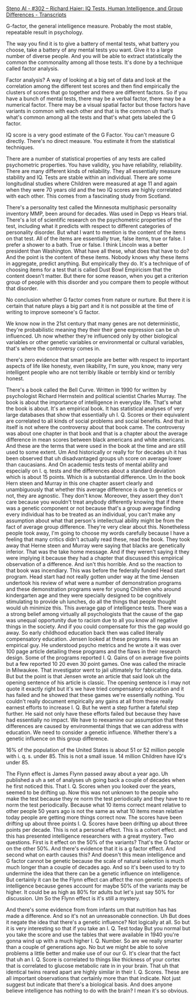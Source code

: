 [Steno AI - #302 – Richard Haier: IQ Tests, Human Intelligence, and Group Differences - Transcripts](https://steno.ai/lex-fridman-podcast-10/302-richard-haier-iq-tests-human-intelligence-and-group)

G-factor, the general intelligence measure. Probably the most stable, repeatable result in psychology.

The way you find it is to give a battery of mental tests, what battery you choose, take a battery of any mental tests you want. Give it to a large number of diverse people. And you will be able to extract statistically the common the commonality among all those tests. It's done by a technique called factor analysis.

Factor analysis? A way of looking at a big set of data and look at the correlation among the different test scores and then find empirically the clusters of scores that go together and there are different factors. So if you have a bunch of mental tests, there may be a verbal factor, there may be a numerical factor. There may be a visual spatial factor but those factors have variants in common with each other and that is the common uh that's what's common among all the tests and that's what gets labeled the G factor.

IQ score is a very good estimate of the G Factor. You can't measure G directly. There's no direct measure. You estimate it from the statistical techniques.

There are a number of statistical properties of any tests are called psychometric properties. You have validity, you have reliability, reliability. There are many different kinds of reliability. They all essentially measure stability and IQ. Tests are stable within an individual. There are some longitudinal studies where Children were measured at age 11 and again when they were 70 years old and the two IQ scores are highly correlated with each other. This comes from a fascinating study from Scotland.

There's a personality test called the Minnesota multiphasic personality inventory MMP, been around for decades. Was used in Depp vs Hears trial. There's a lot of scientific research on the psychometric properties of the test, including what it predicts with respect to different categories of personality disorder. But what I want to mention is the content of the items on that test. All of the items are essentially true, false items, true or false. I prefer a shower to a bath. True or false. I think Lincoln was a better president than Washington. What have all these, what does that have to do? And the point is the content of these items. Nobody knows why these items in aggregate, predict anything. But empirically they do. It's a technique of of choosing items for a test that is called Dust Bowl Empiricism that the content doesn't matter. But there for some reason, when you get a criterion group of people with this disorder and you compare them to people without that disorder.

No conclusion whether G factor comes from nature or nurture. But there it is certain that nature plays a big part and it is not possible at the time of writing to improve someone's G factor.

We know now in the 21st century that many genes are not deterministic, they're probabilistic meaning they their their gene expression can be uh influenced. Uh now whether they're influenced only by other biological variables or other genetic variables or environmental or cultural variables, that's where the controversy comes in.

there's zero evidence that smart people are better with respect to important aspects of life like honesty, even likability, I'm sure, you know, many very intelligent people who are not terribly likable or terribly kind or terribly honest.

There's a book called the Bell Curve. Written in 1990 for written by psychologist Richard Herrnstein and political scientist Charles Murray. The book is about the importance of intelligence in everyday life. That's what the book is about. It's an empirical book. It has statistical analyses of very large databases that show that essentially uh I. Q. Scores or their equivalent are correlated to all kinds of social problems and social benefits. And that in itself is not where the controversy about that book came. The controversy was about one chapter in that book and that is a chapter about the average difference in mean scores between black americans and white americans. And these are the terms that were used in the book at the time and are still used to some extent. Um And historically or really for for decades uh it has been observed that uh disadvantaged groups uh score on average lower than caucasians. And On academic tests tests of mental ability and especially on I. q. tests and the differences about a standard deviation which is about 15 points. Which is a substantial difference. Um In the book Hern steen and Murray in this one chapter assert clearly and unambiguously that whether this average difference is due to genetics or not, they are agnostic. They don't know. Moreover, they assert they don't care because you wouldn't treat anybody differently knowing that if there was a genetic component or not because that's a group average finding every individual has to be treated as an individual, you can't make any assumption about what that person's intellectual ability might be from the fact of average group difference. They're very clear about this. Nonetheless people took away, I'm going to choose my words carefully because I have a feeling that many critics didn't actually read these, read the book. They took away that Herne steen and Murray were saying that blacks are genetically inferior. That was the take home message. And if they weren't saying it they were implying it because they had a chapter that discussed this empirical observation of a difference. And isn't this horrible. And so the reaction to that book was incendiary. This was before the federally funded Head start program. Head start had not really gotten under way at the time Jensen undertook his review of what were a number of demonstration programs and these demonstration programs were for young Children who around kindergarten age and they were specially designed to be cognitively stimulating to provide uh lunches, do all the things that people thought would uh minimize this. This average gap of intelligence tests. There was a a strong belief among virtually all psychologists that the cause of the gap was unequal opportunity due to racism due to all you know all negative things in the society. And if you could compensate for this the gap would go away. So early childhood education back then was called literally compensatory education. Jensen looked at these programs. He was an empirical guy. He understood psycho metrics and he wrote a it was over 100 page article detailing these programs and the flaws in their research design. Some of the programs reported I. Q. Gains of on average five points but a few reported 10 20 even 30 point games. One was called the miracle in Milwaukee. That investigator went to jail ultimately for fabricating data. But but the point is that Jensen wrote an article that said look uh the opening sentence of his article is classic. The opening sentence is I may not quote it exactly right but it's we have tried compensatory education and it has failed and he showed that these games we're essentially nothing. You couldn't really document empirically any gains at all from these really earnest efforts to increase I. Q. But he went a step further a fateful step further. He said not only have these efforts failed but because they have had essentially no impact. We have to reexamine our assumption that these differences are caused by environmental things that we can address with education. We need to consider a genetic influence. Whether there's a genetic influence on this group difference.

16% of the population of the United States is about 51 or 52 million people with i. q. s. under 85. This is not a small issue. 14 million Children have IQ's under 85.

The Flynn effect is James Flynn passed away about a year ago. Uh published a uh a set of analyses uh going back a couple of decades when he first noticed this. That I. Q. Scores when you looked over the years, seemed to be drifting up. Now this was not unknown to the people who make the test because they re norm the test periodically and they have to re norm the test periodically. Because what 10 items correct meant relative to other people 50 years ago is not the same as what 10 items mean relative today people are getting more things correct now. The scores have been drifting up about three points I. Q. Scores have been drifting up about three points per decade. This is not a personal effect. This is a cohort effect. and this has presented intelligence researchers with a great mystery. Two questions. First is it effect on the 50% of the variants? That's the G factor or on the other 50%. And there's evidence that it is a g factor effect. And second what on earth causes this? And doesn't this mean intelligence and G factor cannot be genetic because the scale of natural selection is much much longer than a couple of decades ago. And so it's been used to try to undermine the idea that there can be a genetic influence on intelligence. But certainly it can be the Flynn effect can affect the non genetic aspects of intelligence because genes account for maybe 50% of the variants may be higher. It could be as high as 80% for adults but let's just say 50% for discussion. Um So the Flynn effect is it's still a mystery.

And there's some evidence from from infants um that nutrition has has made a difference. And so it's not an unreasonable connection. Uh But does it negate the idea that there's a genetic influence? Not logically at all. So but it is very interesting so that if you take an I. Q. Test today But you normal but you take the score and use the tables that were available in 1940 you're gonna wind up with a much higher I. Q. Number. So are we really smarter than a couple of generations ago. No but we might be able to solve problems a little better and make use of our our G.
It's clear that the fact that uh an I. Q. Score is correlated to things like thickness of your cortex that is correlated to glucose metabolic rate in in your brain. That uh that identical twins reared apart are highly similar in their I. Q. Scores. These are all important observations that certainly more than that indicate. Not just suggest but indicate that there's a biological basis. And does anyone believe intelligence has nothing to do with the brain? I mean it's so obvious.
